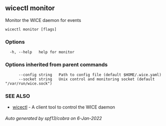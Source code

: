 ## wicectl monitor

Monitor the WICE daemon for events

```
wicectl monitor [flags]
```

### Options

```
  -h, --help   help for monitor
```

### Options inherited from parent commands

```
      --config string   Path to config file (default $HOME/.wice.yaml)
      --socket string   Unix control and monitoring socket (default "/var/run/wice.sock")
```

### SEE ALSO

* [wicectl](wicectl.md)	 - A client tool to control the WICE daemon

###### Auto generated by spf13/cobra on 6-Jan-2022
